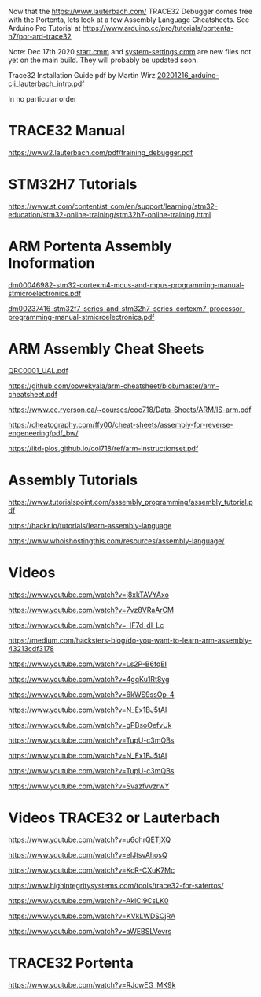 Now that the https://www.lauterbach.com/ TRACE32 Debugger comes free with the Portenta, lets look at a few Assembly Language Cheatsheets. See Arduino Pro Tutorial at https://www.arduino.cc/pro/tutorials/portenta-h7/por-ard-trace32
   


Note: Dec 17th 2020 [start.cmm](start.cmm) and [system-settings.cmm](system-settings.cmm) are new files not yet on the main build. They will probably be updated soon.

   
Trace32 Installation Guide pdf by Martin Wirz [20201216_arduino-cli_lauterbach_intro.pdf](20201216_arduino-cli_lauterbach_intro.pdf)   
   
In no particular order


# TRACE32 Manual  
https://www2.lauterbach.com/pdf/training_debugger.pdf

# STM32H7 Tutorials

https://www.st.com/content/st_com/en/support/learning/stm32-education/stm32-online-training/stm32h7-online-training.html


# ARM Portenta Assembly Inoformation
[dm00046982-stm32-cortexm4-mcus-and-mpus-programming-manual-stmicroelectronics.pdf](dm00046982-stm32-cortexm4-mcus-and-mpus-programming-manual-stmicroelectronics.pdf)

[dm00237416-stm32f7-series-and-stm32h7-series-cortexm7-processor-programming-manual-stmicroelectronics.pdf](dm00237416-stm32f7-series-and-stm32h7-series-cortexm7-processor-programming-manual-stmicroelectronics.pdf)



# ARM Assembly Cheat Sheets

[QRC0001_UAL.pdf](QRC0001_UAL.pdf)

https://github.com/oowekyala/arm-cheatsheet/blob/master/arm-cheatsheet.pdf

https://www.ee.ryerson.ca/~courses/coe718/Data-Sheets/ARM/IS-arm.pdf

https://cheatography.com/ffy00/cheat-sheets/assembly-for-reverse-engeneering/pdf_bw/

https://iitd-plos.github.io/col718/ref/arm-instructionset.pdf


# Assembly Tutorials

https://www.tutorialspoint.com/assembly_programming/assembly_tutorial.pdf


https://hackr.io/tutorials/learn-assembly-language


https://www.whoishostingthis.com/resources/assembly-language/



# Videos


https://www.youtube.com/watch?v=j8xkTAVYAxo


https://www.youtube.com/watch?v=7vz8VRaArCM

https://www.youtube.com/watch?v=_IF7d_dI_Lc

https://medium.com/hacksters-blog/do-you-want-to-learn-arm-assembly-43213cdf3178

https://www.youtube.com/watch?v=Ls2P-B6fqEI

https://www.youtube.com/watch?v=4gqKu1Rt8yg

https://www.youtube.com/watch?v=6kWS9ssOp-4

https://www.youtube.com/watch?v=N_Ex1BJ5tAI

https://www.youtube.com/watch?v=gPBsoOefyUk

https://www.youtube.com/watch?v=TupU-c3mQBs

https://www.youtube.com/watch?v=N_Ex1BJ5tAI

https://www.youtube.com/watch?v=TupU-c3mQBs

https://www.youtube.com/watch?v=SvazfvvzrwY



# Videos TRACE32 or Lauterbach

https://www.youtube.com/watch?v=u6ohrQETjXQ

https://www.youtube.com/watch?v=eIJtsvAhosQ

https://www.youtube.com/watch?v=KcR-CXuK7Mc


https://www.highintegritysystems.com/tools/trace32-for-safertos/

https://www.youtube.com/watch?v=AklCl9CsLK0

https://www.youtube.com/watch?v=KVkLWDSCjRA

https://www.youtube.com/watch?v=aWEBSLVevrs


# TRACE32 Portenta

https://www.youtube.com/watch?v=RJcwEG_MK9k











